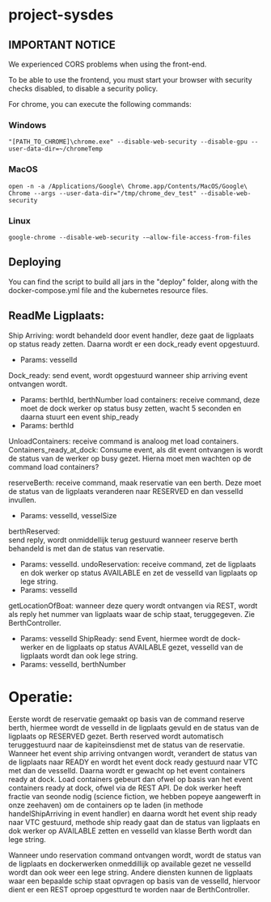 # project-sysdes



## IMPORTANT NOTICE

We experienced CORS problems when using the front-end. 

To be able to use the frontend, you must start your browser with security checks disabled, to disable a security policy. 

For chrome, you can execute the following commands: 

### Windows

`"[PATH_TO_CHROME]\chrome.exe" --disable-web-security --disable-gpu --user-data-dir=~/chromeTemp`

### MacOS

`open -n -a /Applications/Google\ Chrome.app/Contents/MacOS/Google\ Chrome --args --user-data-dir="/tmp/chrome_dev_test" --disable-web-security`

### Linux

`google-chrome --disable-web-security -–allow-file-access-from-files`



## Deploying

You can find the script to build all jars in the "deploy" folder, along with the docker-compose.yml file and the kubernetes resource files. 



## ReadMe Ligplaats:

Ship Arriving: 
wordt behandeld door event handler, deze gaat de ligplaats op status ready zetten. Daarna wordt er een dock_ready event opgestuurd.
-	Params: vesselId

Dock_ready:
send event, wordt opgestuurd wanneer ship arriving event ontvangen wordt.
-	Params: berthId, berthNumber
load containers:
receive command, deze moet de dock werker op status busy zetten, wacht 5 seconden en daarna stuurt een event ship_ready 
-	Params: berthId

UnloadContainers:
receive command is analoog met load containers.
Containers_ready_at_dock: 
Consume event, als dit event ontvangen is wordt de status van de werker op busy gezet.
Hierna moet men wachten op de command load containers? 

reserveBerth: 
receive command, maak reservatie van een berth. Deze moet de status van de ligplaats veranderen  naar RESERVED en dan vesselId invullen.
-	Params: vesselId, vesselSize


berthReserved:  
send reply, wordt onmiddellijk terug gestuurd wanneer reserve berth behandeld is met dan de status van reservatie.
-	Params: vesselId.
undoReservation: 
receive command, zet de ligplaats en dok werker op status AVAILABLE en zet de vesselId van ligplaats op lege string.
-	Params: vesselId


getLocationOfBoat: 
wanneer deze query wordt ontvangen via REST, wordt als reply het nummer van ligplaats waar de schip staat, teruggegeven. Zie BerthController.
-	Params: vesselId
ShipReady: 
send Event, hiermee wordt de dock-werker en de ligplaats op status AVAILABLE gezet, vesselId van de ligplaats wordt dan ook lege string.
-	Params: vesselId, berthNumber



# Operatie:
Eerste wordt de reservatie gemaakt op basis van de command reserve berth, hiermee wordt de vesselId in de ligplaats gevuld en de status van de ligplaats op RESERVED gezet. Berth reserved wordt automatisch teruggestuurd naar de kapiteinsdienst met de status van de reservatie. Wanneer het event ship arriving ontvangen wordt, verandert de status van de ligplaats naar READY en wordt het event dock ready gestuurd naar VTC met dan de vesselId.
Daarna wordt er gewacht op het event containers ready at dock.
Load containers gebeurt dan ofwel op basis van het event containers ready at dock, ofwel via de REST API. 
De dok werker heeft fractie van seonde nodig (science fiction, we  hebben  popeye aangewerft in onze zeehaven)  om de containers op te laden (in methode handelShipArriving in event handler) en daarna wordt het event ship ready naar VTC gestuurd, methode ship ready gaat dan de status van ligplaats en dok werker op AVAILABLE zetten en vesselId van klasse Berth wordt dan lege string.

Wanneer undo reservation command ontvangen wordt, wordt de status van de ligplaats en dockerwerken onmeddillijk op available gezet ne vesselId wordt dan ook weer een lege string.
Andere diensten kunnen de ligplaats waar een bepaalde schip staat opvragen op basis van de vesselId, hiervoor dient er een REST oproep opgestturd te worden naar de BerthController.


